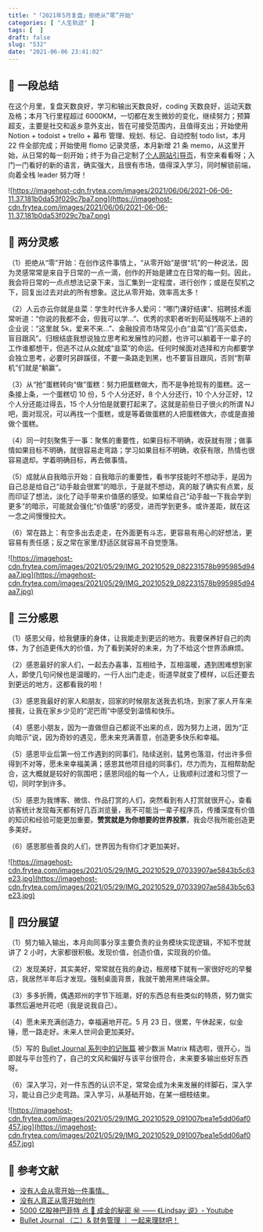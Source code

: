 ```yaml
---
title: "「2021年5月复盘」拒绝从“零”开始"
categories: [ "人生轨迹" ]
tags: [  ]
draft: false
slug: "532"
date: "2021-06-06 23:41:02"
---
```


## 👀 一段总结

在这个月里，复盘天数良好，学习和输出天数良好，coding 天数良好，运动天数及格；本月飞行里程超过 6000KM，一切都在发生微妙的变化，继续努力；预算超支，主要是社交和返乡意外支出，皆在可接受范围内，且值得支出；开始使用 Notion + todoist + trello + 幕布 管理、规划、标记、自动控制 todo list，本月 22 件全部完成；开始使用 flomo 记录灵感，本月新增 21 条 memo，从这里开始，从日常的每一刻开始；终于为自己定制了[个人网站引导页](https://www.frytea.com/)，有空来看看呀；入门一门看好的新的语言，确实强大，且很有市场，值得深入学习，同时解锁前端，向着全栈 leader 努力呀！

![https://imagehost-cdn.frytea.com/images/2021/06/06/2021-06-06-11.37.181b0da53f029c7ba7.png](https://imagehost-cdn.frytea.com/images/2021/06/06/2021-06-06-11.37.181b0da53f029c7ba7.png)

## 🤔 两分灵感

（1）拒绝从“零”开始：在创作这件事情上，“从零开始”是很“坑”的一种说法，因为灵感常常是来自于日常的一点一滴，创作的开始是建立在日常的每一刻。因此，我会将日常的一点点想法记录下来，当汇集到一定程度，进行创作；或是在契机之下，回复出过去对此的所有想象。这比从零开始，效率高太多！

（2）人云亦云你就是韭菜：学生时代许多人爱问：“哪门课好结课”、招聘技术面常听道：“你说的我都不会，但我可以学...”、优秀的求职者听到苟延残喘不上进的企业说：“这里就 5k，爱来不来...”、金融投资市场常见小白“韭菜”们“高买低卖，盲目跟风”。归根结底我想说独立思考和发展性的问题，也许可以躺着干一辈子的工作谁都想干，但逃不过从众就成“韭菜”的命运。任何时候面对选择和方向都要学会独立思考，必要时另辟蹊径，不要一条路走到黑，也不要盲目跟风，否则“割草机”们就是“躺赢”。

（3）从“抢”蛋糕转向“做”蛋糕：努力把蛋糕做大，而不是争抢现有的蛋糕。这一条接上条，一个蛋糕切 10 份，5 个人分还好，8 个人分还行，10 个人分正好，12 个人分还能过得去，15 个人分怕是就要打起来了。这就是前些日子很火的所谓 NJ 吧，面对现况，可以再找一个蛋糕，或是等着做蛋糕的人把蛋糕做大，亦或是直接做个蛋糕。

（4）同一时刻聚焦于一事：聚焦的重要性，如果目标不明确，收获就有限；做事情如果目标不明确，就很容易走弯路；学习如果目标不明确，收获有限，热情也很容易退却。学着明确目标，再去做事情。

（5）成就从自我暗示开始：自我暗示的重要性，看书学技能时不想动手，是因为自己总是给自己“动手敲会很累”的暗示，于是就不想动，真的敲了确实有点累，反而印证了想法，淡化了动手带来价值感的感受。如果给自己“动手敲一下我会学到更多”的暗示，可能就会强化“价值感”的感受，进而学到更多。或许差距，就在这一念之间慢慢拉大。

（6）常在路上：有空多出去走走，在外面更有斗志，更容易有用心的好想法，更容易有责任感；反之常在家里/舒适区就容易不自觉堕落。

![https://imagehost-cdn.frytea.com/images/2021/05/29/IMG_20210529_082231578b995985d94aa7.jpg](https://imagehost-cdn.frytea.com/images/2021/05/29/IMG_20210529_082231578b995985d94aa7.jpg)

## 🙏 三分感恩

（1）感恩父母，给我健康的身体，让我能走到更远的地方。我要保养好自己的肉体，为了创造更伟大的价值，为了看到美好的未来，为了不给这个世界添麻烦。

（2）感恩最好的家人们，一起去办喜事，互相给予，互相温暖，遇到困难想到家人，即使几句问候也是温暖的，一行人出门走走，街道早就变了模样，以后还要去到更远的地方，这都看我的啦！

（3）感恩我最好的家人和朋友，回家的时候朋友送我去机场，到家了家人开车来接我，让我在家乡少见的“泥巴雨”中感受到温情和快乐。

（4）感恩小朋友，因为一直做但自己都说不出来的点，因为努力上进，因为“正向暗示”说，因为奇妙的遇见，愿未来充满善意，创造更多快乐和幸福。

（5）感恩毕业后第一份工作遇到的同事们，陆续送别，猛男也落泪，付出许多但得到不对等，愿未来幸福美满；感恩其他项目组的同事们，尽力而为，互相帮助配合，这大概就是较好的氛围吧；感恩同组的每一个人，让我顺利过渡和习惯了一切，同时学到许多。

（5）感恩为我博客、微信、作品打赏的人们，突然看到有人打赏就很开心，查看访客统计发现每天都有好几百浏览量，我不可能当一辈子程序员，传播深度有价值的知识和经验可能更加重要。**赞赏就是为你想要的世界投票**，我会尽我所能创造更多美好。

（6）感恩那些善良的人们，世界因为有你们才更加美好。

![https://imagehost-cdn.frytea.com/images/2021/05/29/IMG_20210529_07033907ae5843b5c63e23.jpg](https://imagehost-cdn.frytea.com/images/2021/05/29/IMG_20210529_07033907ae5843b5c63e23.jpg)

## 🔭 四分展望

（1）努力输入输出，本月向同事分享主要负责的业务模块实现逻辑，不知不觉就讲了 2 小时，大家都很积极。发现价值，创造价值，实现我的价值。

（2）发现美好，其实美好，常常就在我的身边，租房楼下就有一家很好吃的早餐店，我居然半年后才发现。强制桌面背景，我就干脆用黑终端全屏。

（3）多多折腾，偶遇郑州的字节下班潮，好的东西总有些类似的特质，努力做实事然后遍地开花吧（我是说我自己）。

（4）愿未来充满创造力，幸福遍地开花。5 月 23 日，很累，午休起来，似金锤，愿一路走好。未来人世间会更加美好。

（5）写的 [Bullet Journal 系列中的记账篇](https://sspai.com/post/66813) 被少数派 Matrix 精选啦，很开心，当即就与平台签约了，自己的文风和偏好与该平台很符合，未来要多输出些好东西呀。

（6）深入学习，对一件东西的认识不足，常常会成为未来发展的绊脚石，深入学习，能让自己少走弯路。深入学习，从基础开始，在某一细枝结束。

![https://imagehost-cdn.frytea.com/images/2021/05/29/IMG_20210529_091007bea1e5dd06af0457.jpg](https://imagehost-cdn.frytea.com/images/2021/05/29/IMG_20210529_091007bea1e5dd06af0457.jpg)

## 📎 参考文献

* [没有人会从零开始一件事情。](https://help.flomoapp.com/weekly/orgin#mei-you-ren-hui-cong-ling-kai-shi-yi-jian-shi-qing)
* [没有人真正从零开始创作](https://help.flomoapp.com/weekly/xie-ka-pian-er-fei-xie-wen-zhang/mei-you-ren-zhen-zheng-cong-ling-kai-shi-chuang-zuo)
* [5000 亿股神巴菲特 点 💩 成金的秘密 ㊙️ —— 《Lindsay 说》- Youtube](https://youtu.be/JnOV6XHhZCg)
* [Bullet Journal （二）&amp; 财务管理 ｜ 一起来理财吧！](https://sspai.com/post/66813)
